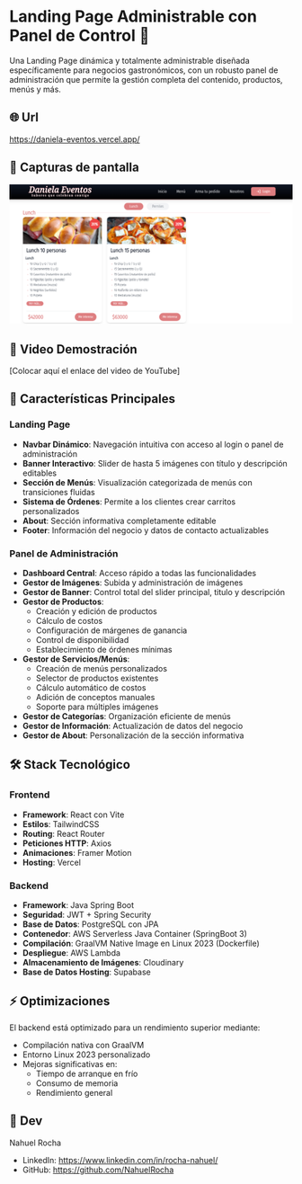 # Landing Page Administrable con Panel de Control 🚀

Una Landing Page dinámica y totalmente administrable diseñada específicamente para negocios gastronómicos, con un robusto panel de administración que permite la gestión completa del contenido, productos, menús y más.

## 🌐 Url
https://daniela-eventos.vercel.app/

## 📸 Capturas de pantalla
<img src="https://github.com/NahuelRocha/Fullstack-App/blob/main/Frontend/src/assets/images/home.png" alt="Landing Page" width="600"/>

## 🎥 Video Demostración
[Colocar aquí el enlace del video de YouTube]

## 🌟 Características Principales

### Landing Page
- **Navbar Dinámico**: Navegación intuitiva con acceso al login o panel de administración
- **Banner Interactivo**: Slider de hasta 5 imágenes con título y descripción editables
- **Sección de Menús**: Visualización categorizada de menús con transiciones fluidas
- **Sistema de Órdenes**: Permite a los clientes crear carritos personalizados
- **About**: Sección informativa completamente editable
- **Footer**: Información del negocio y datos de contacto actualizables

### Panel de Administración
- **Dashboard Central**: Acceso rápido a todas las funcionalidades
- **Gestor de Imágenes**: Subida y administración de imágenes
- **Gestor de Banner**: Control total del slider principal, titulo y descripción
- **Gestor de Productos**: 
  - Creación y edición de productos
  - Cálculo de costos
  - Configuración de márgenes de ganancia
  - Control de disponibilidad
  - Establecimiento de órdenes mínimas
- **Gestor de Servicios/Menús**:
  - Creación de menús personalizados
  - Selector de productos existentes
  - Cálculo automático de costos
  - Adición de conceptos manuales
  - Soporte para múltiples imágenes
- **Gestor de Categorías**: Organización eficiente de menús
- **Gestor de Información**: Actualización de datos del negocio
- **Gestor de About**: Personalización de la sección informativa

## 🛠️ Stack Tecnológico

### Frontend
- **Framework**: React con Vite
- **Estilos**: TailwindCSS
- **Routing**: React Router
- **Peticiones HTTP**: Axios
- **Animaciones**: Framer Motion
- **Hosting**: Vercel

### Backend
- **Framework**: Java Spring Boot
- **Seguridad**: JWT + Spring Security
- **Base de Datos**: PostgreSQL con JPA
- **Contenedor**: AWS Serverless Java Container (SpringBoot 3)
- **Compilación**: GraalVM Native Image en Linux 2023 (Dockerfile)
- **Despliegue**: AWS Lambda
- **Almacenamiento de Imágenes**: Cloudinary
- **Base de Datos Hosting**: Supabase

## ⚡ Optimizaciones

El backend está optimizado para un rendimiento superior mediante:
- Compilación nativa con GraalVM
- Entorno Linux 2023 personalizado
- Mejoras significativas en:
  - Tiempo de arranque en frío
  - Consumo de memoria
  - Rendimiento general

## 👤 Dev
Nahuel Rocha
- LinkedIn: https://www.linkedin.com/in/rocha-nahuel/
- GitHub: https://github.com/NahuelRocha
